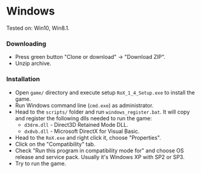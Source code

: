 # Windows
Tested on: Win10, Win8.1.
### Downloading
* Press green button "Clone or download" -> "Download ZIP".
* Unzip archive.
### Installation
* Open `game/` directory and execute setup `RoX_1_4_Setup.exe` to install the game.
* Run Windows command line (`cmd.exe`) as administrator.
* Head to the `scripts/` folder and run `windows_register.bat`. It will copy and register the following dlls needed to run the game: 
  * `d3drm.dll` - Direct3D Retained Mode DLL. 
  * `dx8vb.dll` - Microsoft DirectX for Visual Basic. 
* Head to the `RoX.exe` and right click it, choose "Properties".
* Click on the "Compatibility" tab.
* Check "Run this program in compatibility mode for" and choose OS release and service pack. Usually it's Windows XP with SP2 or SP3.
* Try to run the game.
